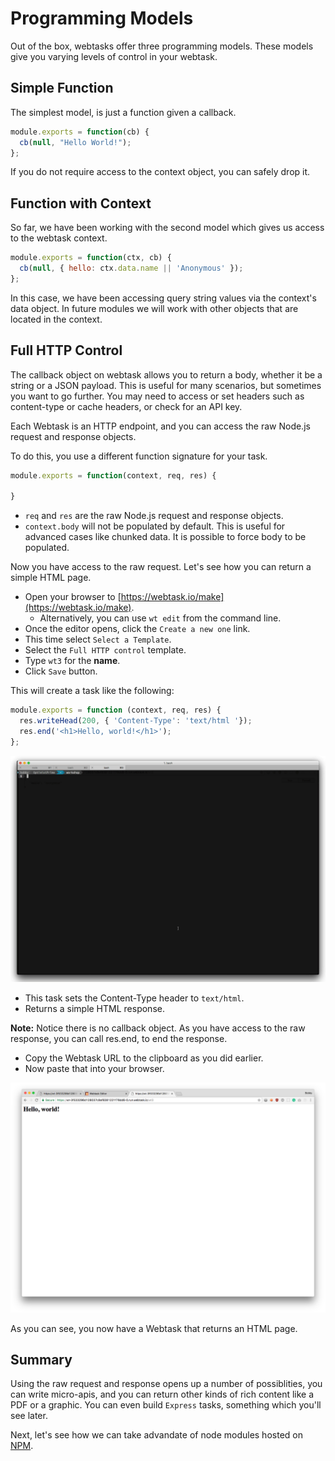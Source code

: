 # Programming Models

Out of the box, webtasks offer three programming models. These models give you varying levels of control in your webtask.

## Simple Function

The simplest model, is just a function given a callback.

```javascript
module.exports = function(cb) {
  cb(null, "Hello World!");
};
```

If you do not require access to the context object, you can safely drop it.

## Function with Context

So far, we have been working with the second model which gives us access to the webtask context.

```javascript
module.exports = function(ctx, cb) {
  cb(null, { hello: ctx.data.name || 'Anonymous' });
};
```
In this case, we have been accessing query string values via the context's data object. In future modules we will work with other objects that are located in the context.

## Full HTTP Control

The callback object on webtask allows you to return a body, whether it be a string or a JSON payload. This is useful for many scenarios, but sometimes you want to go further. You may need to access or set headers such as content-type or cache headers, or check for an API key. 

Each Webtask is an HTTP endpoint, and you can access the raw Node.js request and response objects. 

To do this, you use a different function signature for your task. 

```javascript
module.exports = function(context, req, res) {
  
}
```

* `req` and `res` are the raw Node.js request and response objects.
* `context.body` will not be populated by default. This is useful for advanced cases like chunked data. It is possible to force body to be populated.

Now you have access to the raw request. Let's see how you can return a simple HTML page.

- Open your browser to [https://webtask.io/make](https://webtask.io/make).
  - Alternatively, you can use `wt edit` from the command line.
- Once the editor opens, click the `Create a new one` link.
- This time select `Select a Template`. 
- Select the `Full HTTP control` template. 
- Type `wt3` for the **name**. 
- Click `Save` button.

This will create a task like the following:

```javascript
module.exports = function (context, req, res) {
  res.writeHead(200, { 'Content-Type': 'text/html '});
  res.end('<h1>Hello, world!</h1>');
};
```

![Create full control](../images/wt-editor-create-new-full-control.gif)

* This task sets the Content-Type header to `text/html`.
* Returns a simple HTML response.

**Note:** Notice there is no callback object. As you have access to the raw response, you can call res.end, to end the response. 

- Copy the Webtask URL to the clipboard as you did earlier.
- Now paste that into your browser.

![Browser run](../images/wt-browser-run.png)

As you can see, you now have a Webtask that returns an HTML page.

## Summary

Using the raw request and response opens up a number of possiblities, you can write micro-apis, and you can return other kinds of rich content like a PDF or a graphic. You can even build `Express` tasks, something which you'll see later.

Next, let's see how we can take advandate of node modules hosted on [NPM](npm-modules.md).